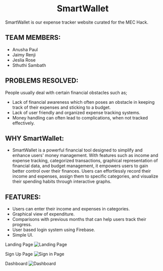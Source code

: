 <h1 align="center">SmartWallet</h1>
SmartWallet is our expense tracker website curated for the MEC Hack.

## TEAM MEMBERS:

- Anusha Paul
- Jaimy Renji
- Jeslia Rose
- Sthuthi Sambath

## PROBLEMS RESOLVED:
People usually deal with certain financial obstacles such as;
- Lack of financial awareness which often poses an obstacle in keeping track of their expenses and sticking to a budget.
- Lack of user friendly and organized expense tracking systems.
- Money handling can often lead to complications, when not tracked effectively.

## WHY SmartWallet:
- SmartWallet is a powerful financial tool designed to simplify and enhance users' money management. With features such as income and expense tracking, categorized transactions, graphical representation of financial data, and budget management, it empowers users to gain better control over their finances. Users can effortlessly record their income and expenses, assign them to specific categories, and visualize their spending habits through interactive graphs.

## FEATURES:
- Users can enter their income and expenses in categories.
- Graphical view of expenditure.
- Comparisons with previous months that can help users track their progress.
- User based login system using Firebase.
- Simple UI.

Landing Page
![Landing Page](https://github.com/JaimyRenji/SmartWallet/assets/117106823/20ff4342-1f4d-4c8f-a0f6-3afa51fe9469)

Sign Up Page
![Sign in Page](https://github.com/JaimyRenji/SmartWallet/assets/117106823/d3289368-6a47-477e-9b6f-fd41350534a9)

Dashboard
![Dashboard](https://github.com/JaimyRenji/SmartWallet/assets/117106823/b660afc1-e665-4d82-ba21-94f8c3e53316)


